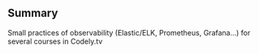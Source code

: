 ## Summary
Small practices of observability (Elastic/ELK, Prometheus, Grafana...) for several courses in Codely.tv

